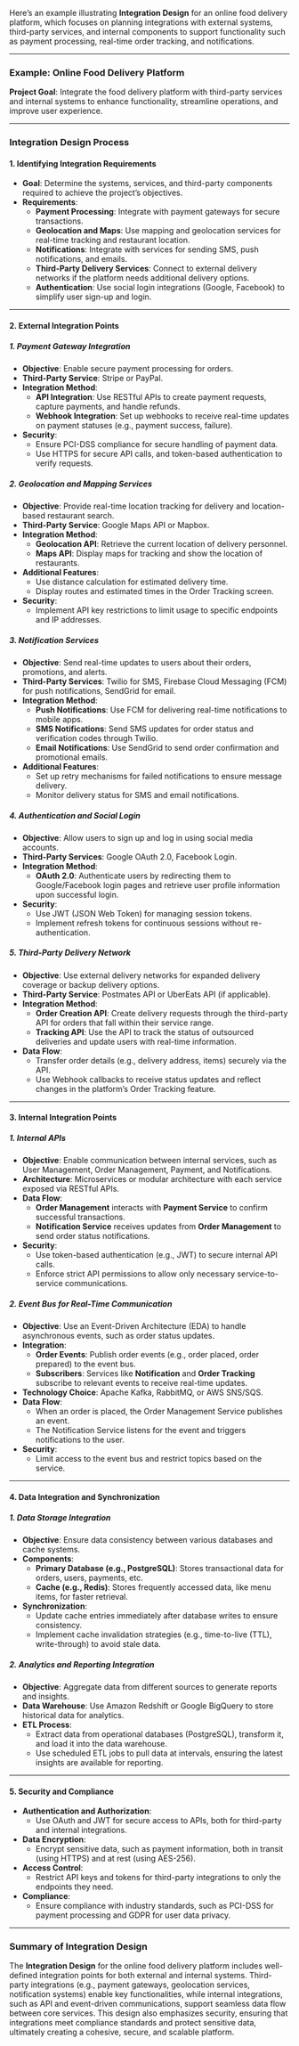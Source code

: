 Here’s an example illustrating **Integration Design** for an online food delivery platform, which focuses on planning integrations with external systems, third-party services, and internal components to support functionality such as payment processing, real-time order tracking, and notifications.

---

### Example: Online Food Delivery Platform

**Project Goal**: Integrate the food delivery platform with third-party services and internal systems to enhance functionality, streamline operations, and improve user experience.

---

### **Integration Design Process**

#### 1. **Identifying Integration Requirements**

   - **Goal**: Determine the systems, services, and third-party components required to achieve the project’s objectives.
   - **Requirements**:
     - **Payment Processing**: Integrate with payment gateways for secure transactions.
     - **Geolocation and Maps**: Use mapping and geolocation services for real-time tracking and restaurant location.
     - **Notifications**: Integrate with services for sending SMS, push notifications, and emails.
     - **Third-Party Delivery Services**: Connect to external delivery networks if the platform needs additional delivery options.
     - **Authentication**: Use social login integrations (Google, Facebook) to simplify user sign-up and login.

---

#### 2. **External Integration Points**

   ##### **1. Payment Gateway Integration**
   - **Objective**: Enable secure payment processing for orders.
   - **Third-Party Service**: Stripe or PayPal.
   - **Integration Method**:
     - **API Integration**: Use RESTful APIs to create payment requests, capture payments, and handle refunds.
     - **Webhook Integration**: Set up webhooks to receive real-time updates on payment statuses (e.g., payment success, failure).
   - **Security**:
     - Ensure PCI-DSS compliance for secure handling of payment data.
     - Use HTTPS for secure API calls, and token-based authentication to verify requests.

   ##### **2. Geolocation and Mapping Services**
   - **Objective**: Provide real-time location tracking for delivery and location-based restaurant search.
   - **Third-Party Service**: Google Maps API or Mapbox.
   - **Integration Method**:
     - **Geolocation API**: Retrieve the current location of delivery personnel.
     - **Maps API**: Display maps for tracking and show the location of restaurants.
   - **Additional Features**:
     - Use distance calculation for estimated delivery time.
     - Display routes and estimated times in the Order Tracking screen.
   - **Security**:
     - Implement API key restrictions to limit usage to specific endpoints and IP addresses.

   ##### **3. Notification Services**
   - **Objective**: Send real-time updates to users about their orders, promotions, and alerts.
   - **Third-Party Services**: Twilio for SMS, Firebase Cloud Messaging (FCM) for push notifications, SendGrid for email.
   - **Integration Method**:
     - **Push Notifications**: Use FCM for delivering real-time notifications to mobile apps.
     - **SMS Notifications**: Send SMS updates for order status and verification codes through Twilio.
     - **Email Notifications**: Use SendGrid to send order confirmation and promotional emails.
   - **Additional Features**:
     - Set up retry mechanisms for failed notifications to ensure message delivery.
     - Monitor delivery status for SMS and email notifications.

   ##### **4. Authentication and Social Login**
   - **Objective**: Allow users to sign up and log in using social media accounts.
   - **Third-Party Services**: Google OAuth 2.0, Facebook Login.
   - **Integration Method**:
     - **OAuth 2.0**: Authenticate users by redirecting them to Google/Facebook login pages and retrieve user profile information upon successful login.
   - **Security**:
     - Use JWT (JSON Web Token) for managing session tokens.
     - Implement refresh tokens for continuous sessions without re-authentication.

   ##### **5. Third-Party Delivery Network**
   - **Objective**: Use external delivery networks for expanded delivery coverage or backup delivery options.
   - **Third-Party Service**: Postmates API or UberEats API (if applicable).
   - **Integration Method**:
     - **Order Creation API**: Create delivery requests through the third-party API for orders that fall within their service range.
     - **Tracking API**: Use the API to track the status of outsourced deliveries and update users with real-time information.
   - **Data Flow**:
     - Transfer order details (e.g., delivery address, items) securely via the API.
     - Use Webhook callbacks to receive status updates and reflect changes in the platform’s Order Tracking feature.

---

#### 3. **Internal Integration Points**

   ##### **1. Internal APIs**
   - **Objective**: Enable communication between internal services, such as User Management, Order Management, Payment, and Notifications.
   - **Architecture**: Microservices or modular architecture with each service exposed via RESTful APIs.
   - **Data Flow**:
     - **Order Management** interacts with **Payment Service** to confirm successful transactions.
     - **Notification Service** receives updates from **Order Management** to send order status notifications.
   - **Security**:
     - Use token-based authentication (e.g., JWT) to secure internal API calls.
     - Enforce strict API permissions to allow only necessary service-to-service communications.

   ##### **2. Event Bus for Real-Time Communication**
   - **Objective**: Use an Event-Driven Architecture (EDA) to handle asynchronous events, such as order status updates.
   - **Integration**:
     - **Order Events**: Publish order events (e.g., order placed, order prepared) to the event bus.
     - **Subscribers**: Services like **Notification** and **Order Tracking** subscribe to relevant events to receive real-time updates.
   - **Technology Choice**: Apache Kafka, RabbitMQ, or AWS SNS/SQS.
   - **Data Flow**:
     - When an order is placed, the Order Management Service publishes an event.
     - The Notification Service listens for the event and triggers notifications to the user.
   - **Security**:
     - Limit access to the event bus and restrict topics based on the service.

---

#### 4. **Data Integration and Synchronization**

   ##### **1. Data Storage Integration**
   - **Objective**: Ensure data consistency between various databases and cache systems.
   - **Components**:
     - **Primary Database (e.g., PostgreSQL)**: Stores transactional data for orders, users, payments, etc.
     - **Cache (e.g., Redis)**: Stores frequently accessed data, like menu items, for faster retrieval.
   - **Synchronization**:
     - Update cache entries immediately after database writes to ensure consistency.
     - Implement cache invalidation strategies (e.g., time-to-live (TTL), write-through) to avoid stale data.
   
   ##### **2. Analytics and Reporting Integration**
   - **Objective**: Aggregate data from different sources to generate reports and insights.
   - **Data Warehouse**: Use Amazon Redshift or Google BigQuery to store historical data for analytics.
   - **ETL Process**:
     - Extract data from operational databases (PostgreSQL), transform it, and load it into the data warehouse.
     - Use scheduled ETL jobs to pull data at intervals, ensuring the latest insights are available for reporting.

---

#### 5. **Security and Compliance**

   - **Authentication and Authorization**:
     - Use OAuth and JWT for secure access to APIs, both for third-party and internal integrations.
   - **Data Encryption**:
     - Encrypt sensitive data, such as payment information, both in transit (using HTTPS) and at rest (using AES-256).
   - **Access Control**:
     - Restrict API keys and tokens for third-party integrations to only the endpoints they need.
   - **Compliance**:
     - Ensure compliance with industry standards, such as PCI-DSS for payment processing and GDPR for user data privacy.

---

### **Summary of Integration Design**

The **Integration Design** for the online food delivery platform includes well-defined integration points for both external and internal systems. Third-party integrations (e.g., payment gateways, geolocation services, notification systems) enable key functionalities, while internal integrations, such as API and event-driven communications, support seamless data flow between core services. This design also emphasizes security, ensuring that integrations meet compliance standards and protect sensitive data, ultimately creating a cohesive, secure, and scalable platform.
